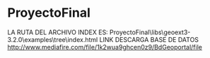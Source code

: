 # ProyectoFinal
LA RUTA DEL ARCHIVO INDEX ES: ProyectoFinal\libs\geoext3-3.2.0\examples\tree\index.html
LINK DESCARGA BASE DE DATOS
http://www.mediafire.com/file/1k2wua9ghcen0z9/BdGeoportal/file

